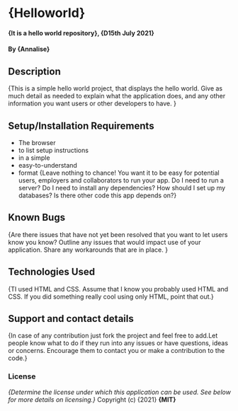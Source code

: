 # {Helloworld}
#### {It is a hello world repository}, {D15th July 2021}
#### By **{Annalise}**
## Description
{This is a simple hello world project, that displays the hello world.  Give as much detail as needed to explain what the application does, and any other information you want users or other developers to have. }
## Setup/Installation Requirements
* The browser
* to list setup instructions
* in a simple
* easy-to-understand
* format
{Leave nothing to chance! You want it to be easy for potential users, employers and collaborators to run your app. Do I need to run a server? Do I need to install any dependencies? How should I set up my databases? Is there other code this app depends on?}
## Known Bugs
{Are there issues that have not yet been resolved that you want to let users know you know? Outline any issues that would impact use of your application. Share any workarounds that are in place. }
## Technologies Used
{TI used HTML and CSS. Assume that I know you probably used HTML and CSS. If you did something really cool using only HTML, point that out.}
## Support and contact details
{In case of any contribution just fork the project and feel free to add.Let people know what to do if they run into any issues or have questions, ideas or concerns.  Encourage them to contact you or make a contribution to the code.}
### License
*{Determine the license under which this application can be used.  See below for more details on licensing.}*
Copyright (c) {2021} **{MIT}**
  
